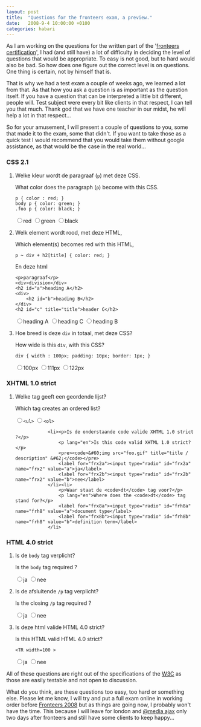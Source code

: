 ```yaml
---
layout: post
title:  "Questions for the fronteers exam, a preview."
date:   2008-9-4 10:00:00 +0100
categories: habari
---
```

<p>As I am working on the questions for the written part of the '<a href="http://fronteers.nl">fronteers</a> <a href="http://fronteers.nl/vereniging/commissies/diplomering">certification</a>', I had (and still have) a lot of difficulty in deciding the level of questions that would be appropriate. To easy is not good, but to hard would also be bad. So how does one figure out the correct level is on questions. One thing is certain, not by himself that is.</p>
<p>That is why we had a test exam a couple of weeks ago, we learned a lot from that. As that how you ask a question is as important as the question itself. If you have a question that can be interpreted a little bit different, people will. Test subject were every bit like clients in that respect, I can tell you that much. Thank god that we have one teacher in our midst, he will help a lot in that respect...</p><p>So for your amusement, I will present a couple of questions to you, some that made it to the exam, some that didn't. If you want to take those as a quick test I would recommend that you would take them without google assistance, as that would be the case in the real world...</p>
<h3>CSS 2.1</h3>
<ol>
<li>
					<p>Welke kleur wordt de paragraaf (<code>p</code>) met deze CSS.</p>
					<p lang="en">What color does the paragraph (<code>p</code>) become with this CSS.</p>
					<pre><code>p { color : red; }
body p { color: green; }
.foo p { color: black; }</code></pre>
					<label for="fr3a"><input type="radio" id="fr3a" name="fr3" value="a" />red</label>
					<label for="fr3b"><input type="radio" id="fr3b" name="fr3" value="b" />green</label>
					<label for="fr3c"><input type="radio" id="fr3c" name="fr3" value="c" />black</label>
				</li>
	<li>
					<p>Welk element wordt rood, met deze HTML,</p>
					<p lang="en">Which element(s) becomes red with this HTML,
					<pre><code>p ~ div + h2[title] { color: red; }</code></pre>
					<p>En deze html</p>
					<pre><code>&#60;p&#62;paragraaf&#60;/p&#62;
&#60;div&#62;division&#60;/div&#62;
&#60;h2 id="a"&#62;heading A&#60;/h2&#62;
&#60;div&#62;
	&#60;h2 id="b"&#62;heading B&#60;/h2&#62;
&#60;/div&#62;
&#60;h2 id="c" title="title"&#62;header C&#60;/h2&#62;</code></pre>
					<label for="fr7a"><input type="radio" id="fr7a" name="fr7" value="a" />heading A</label>
					<label for="fr7b"><input type="radio" id="fr7b" name="fr7" value="c" />heading C</label>
					<label for="fr7c"><input type="radio" id="fr7c" name="fr7" value="b" />heading B</label>
				</li>
<li>
					<p>Hoe breed is deze <code>div</code> in totaal, met deze CSS?</p>
					<p lang="en">How wide is this <code>div</code>, with this CSS?</p>
					<pre><code>div { width : 100px; padding: 10px; border: 1px; }</code></pre>
					<label for="fr5a"><input type="radio" id="fr5a" name="fr5" value="a" />100px</label>
					<label for="fr5b"><input type="radio" id="fr5b" name="fr5" value="b" />111px</label>
					<label for="fr5c"><input type="radio" id="fr5c" name="fr5" value="c" />122px</label>
				</li>
</ol>
<h3>XHTML 1.0 strict</h3>
<ol><li><p>Welke tag geeft een geordende lijst?</p>
					<p lang="en">Which tag creates an ordered list?</p>
					<label for="frx1a"><input type="radio" id="frx1a" name="frx1" value="a"><code>&#60;ul&#62;</code></label>
					<label for="frx1b"><input type="radio" id="frx1b" name="frx1" value="b"><code>&#60;ol&#62;</code></label>
				</li>
				
				<li><p>Is de onderstaande code valide XHTML 1.0 strict ?</p>
					<p lang="en">Is this code valid XHTML 1.0 strict?</p>
					<pre><code>&#60;img src="foo.gif" title="title / description" &#62;</code></pre>
					<label for="frx2a"><input type="radio" id="frx2a" name="frx2" value="a">ja</label>
					<label for="frx2b"><input type="radio" id="frx2b" name="frx2" value="b">nee</label>
				</li><li>
					<p>Waar staat de <code>dt</code> tag voor?</p>
					<p lang="en">Where does the <code>dt</code> tag stand for?</p>
					<label for="frx8a"><input type="radio" id="frh8a" name="frh8" value="a">document type</label>
					<label for="frx8b"><input type="radio" id="frh8b" name="frh8" value="b">definition term</label>
				</li>
</ol>
<h3>HTML 4.0 strict</h3>
	<ol>
				<li>
					<p>Is de <code>body</code> tag verplicht?</p>
					<p lang="en">Is the <code>body</code> tag required ?</p>
					<label for="frh1a"><input type="radio" id="frh1a" name="frh1" value="a">ja</label>
					<label for="frh1b"><input type="radio" id="frh1b" name="frh1" value="b">nee</label>
				</li>
				<li>
					<p>Is de afsluitende <code>/p</code> tag verplicht?</p>
					<p lang="en">Is the closing <code>/p</code> tag required ?</p>
					<label for="frh2a"><input type="radio" id="frh2a" name="frh2" value="a">ja</label>
					<label for="frh2b"><input type="radio" id="frh2b" name="frh2" value="b">nee</label>
				</li>
				<li>
					<p>Is deze html valide HTML 4.0 strict?</p>
					<p lang="en">Is this HTML valid HTML 4.0 strict?</p>
					<pre><code>&#60;TR width=100 &#62;</code></pre>
					<label for="frh3a"><input type="radio" id="frh3a" name="frh3" value="a">ja</label>
					<label for="frh3b"><input type="radio" id="frh3b" name="frh3" value="b">nee</label>
				</li>
			</ol>
<p>All of these questions are right out of the specifications of the <a href="http://w3.org">W3C</a> as those are easily testable and not open to discussion.</p>
<p>What do you think, are these questions too easy, too hard or something else. Please let me know, I will try and put a full exam online in working order before <a href="http://fronteers.nl/congres/2008">Fronteers 2008</a> but as things are going now, I probably won't have the time. This because I will leave for london and <a href="http://www.vivabit.com/atmediaAjax/">@media ajax</a> only two days after fronteers and still have some clients to keep happy...</p> 